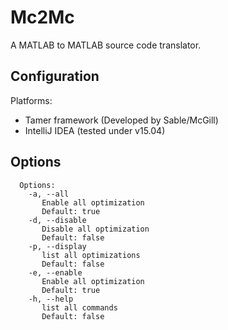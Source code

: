 # Mc2Mc

A MATLAB to MATLAB source code translator.

## Configuration

Platforms:

- Tamer framework (Developed by Sable/McGill)
- IntelliJ IDEA (tested under v15.04)

## Options

```
  Options:
    -a, --all
       Enable all optimization
       Default: true
    -d, --disable
       Disable all optimization
       Default: false
    -p, --display
       list all optimizations
       Default: false
    -e, --enable
       Enable all optimization
       Default: true
    -h, --help
       list all commands
       Default: false
```